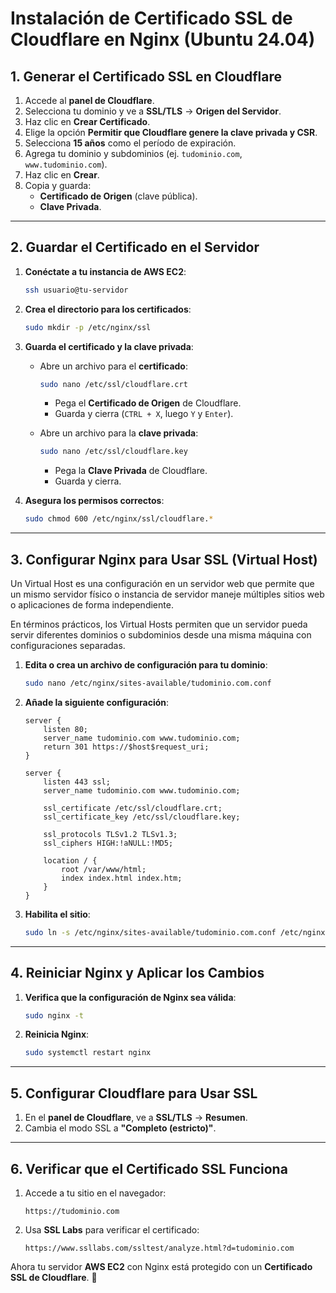 # Instalación de Certificado SSL de Cloudflare en Nginx (Ubuntu 24.04)

## 1. Generar el Certificado SSL en Cloudflare

1. Accede al **panel de Cloudflare**.
2. Selecciona tu dominio y ve a **SSL/TLS** → **Origen del Servidor**.
3. Haz clic en **Crear Certificado**.
4. Elige la opción **Permitir que Cloudflare genere la clave privada y CSR**.
5. Selecciona **15 años** como el período de expiración.
6. Agrega tu dominio y subdominios (ej. `tudominio.com`, `www.tudominio.com`).
7. Haz clic en **Crear**.
8. Copia y guarda:
   - **Certificado de Origen** (clave pública).
   - **Clave Privada**.

---

## 2. Guardar el Certificado en el Servidor

1. **Conéctate a tu instancia de AWS EC2**:
   ```bash
   ssh usuario@tu-servidor
   ```

2. **Crea el directorio para los certificados**:
   ```bash
   sudo mkdir -p /etc/nginx/ssl
   ```

3. **Guarda el certificado y la clave privada**:
   - Abre un archivo para el **certificado**:
     ```bash
     sudo nano /etc/ssl/cloudflare.crt
     ```
     - Pega el **Certificado de Origen** de Cloudflare.
     - Guarda y cierra (`CTRL + X`, luego `Y` y `Enter`).

   - Abre un archivo para la **clave privada**:
     ```bash
     sudo nano /etc/ssl/cloudflare.key
     ```
     - Pega la **Clave Privada** de Cloudflare.
     - Guarda y cierra.

4. **Asegura los permisos correctos**:
   ```bash
   sudo chmod 600 /etc/nginx/ssl/cloudflare.*
   ```

---

## 3. Configurar Nginx para Usar SSL (Virtual Host)

Un Virtual Host es una configuración en un servidor web que permite que un mismo servidor físico o instancia de servidor maneje múltiples sitios web o aplicaciones de forma independiente.

En términos prácticos, los Virtual Hosts permiten que un servidor pueda servir diferentes dominios o subdominios desde una misma máquina con configuraciones separadas.

1. **Edita o crea un archivo de configuración para tu dominio**:
   ```bash
   sudo nano /etc/nginx/sites-available/tudominio.com.conf
   ```

2. **Añade la siguiente configuración**:

   ```nginx
   server {
       listen 80;
       server_name tudominio.com www.tudominio.com;
       return 301 https://$host$request_uri;
   }

   server {
       listen 443 ssl;
       server_name tudominio.com www.tudominio.com;

       ssl_certificate /etc/ssl/cloudflare.crt;
       ssl_certificate_key /etc/ssl/cloudflare.key;

       ssl_protocols TLSv1.2 TLSv1.3;
       ssl_ciphers HIGH:!aNULL:!MD5;

       location / {
           root /var/www/html;
           index index.html index.htm;
       }
   }
   ```

3. **Habilita el sitio**:
   ```bash
   sudo ln -s /etc/nginx/sites-available/tudominio.com.conf /etc/nginx/sites-enabled/
   ```

---

## 4. Reiniciar Nginx y Aplicar los Cambios

1. **Verifica que la configuración de Nginx sea válida**:
   ```bash
   sudo nginx -t
   ```

2. **Reinicia Nginx**:
   ```bash
   sudo systemctl restart nginx
   ```

---

## 5. Configurar Cloudflare para Usar SSL

1. En el **panel de Cloudflare**, ve a **SSL/TLS** → **Resumen**.
2. Cambia el modo SSL a **"Completo (estricto)"**.

---

## 6. Verificar que el Certificado SSL Funciona

1. Accede a tu sitio en el navegador:
   ```
   https://tudominio.com
   ```
2. Usa **SSL Labs** para verificar el certificado:
   ```
   https://www.ssllabs.com/ssltest/analyze.html?d=tudominio.com
   ```

Ahora tu servidor **AWS EC2** con Nginx está protegido con un **Certificado SSL de Cloudflare**. 🚀


